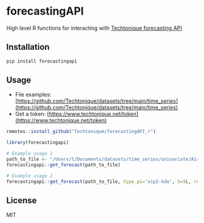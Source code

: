 
# forecastingAPI

High level R functions for interacting with [Techtonique forecasting API](https://www.techtonique.net/docs)

## Installation

```bash
pip install forecastingapi
```

## Usage 

- File examples: [https://github.com/Techtonique/datasets/tree/main/time_series](https://github.com/Techtonique/datasets/tree/main/time_series)
- Get a token: [https://www.techtonique.net/token](https://www.techtonique.net/token)


```R
remotes::install_github("Techtonique/forecastingAPI_r")
```

```R
library(forecastingapi)

# Example usage 1
path_to_file <- "/Users/t/Documents/datasets/time_series/univariate/AirPassengers.csv"
forecastingapi::get_forecast(path_to_file)

# Example usage 2
forecastingapi::get_forecast(path_to_file, type_pi='scp2-kde', h=5L, replications=10L)
```

## License

MIT 

